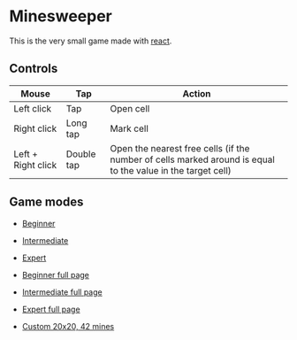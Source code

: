 # Minesweeper

This is the very small game made with [react](https://reactjs.org/).

## Controls

Mouse | Tap | Action
---|---|---
Left click | Tap | Open cell
Right click | Long tap | Mark cell
Left + Right click | Double tap | Open the nearest free cells (if the number of cells marked around is equal to the value in the target cell)

## Game modes

- [Beginner](https://liksu.github.io/minesweeper-react/#Beginner)
- [Intermediate](https://liksu.github.io/minesweeper-react/#Intermediate)
- [Expert](https://liksu.github.io/minesweeper-react/#Expert)


- [Beginner full page](https://liksu.github.io/minesweeper-react/#Fill:Beginner)
- [Intermediate full page](https://liksu.github.io/minesweeper-react/#Fill:Intermediate)
- [Expert full page](https://liksu.github.io/minesweeper-react/#Fill:Expert)


- [Custom 20x20, 42 mines](https://liksu.github.io/minesweeper-react/#Custom:20x20x42)
